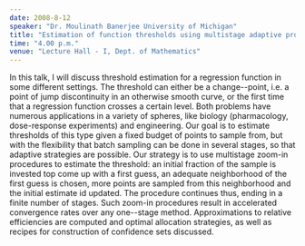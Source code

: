 ```yaml
---
date: 2008-8-12
speaker: "Dr. Moulinath Banerjee University of Michigan"
title: "Estimation of function thresholds using multistage adaptive procedures"
time: "4.00 p.m." 
venue: "Lecture Hall - I, Dept. of Mathematics"
---
```

In this talk, I will discuss threshold estimation for a regression function in some different settings. The threshold can either be a change--point, i.e. a point of jump discontinuity in an otherwise smooth curve, or the first time that a regression function crosses a certain level. Both problems have numerous applications in a variety of spheres, like biology (pharmacology, dose-response experiments) and engineering. Our goal is to estimate thresholds of this type given a fixed budget of points to sample from, but with the flexibility that batch sampling can be done in several stages, so that adaptive strategies are possible. Our strategy is to use multistage zoom-in procedures to estimate the threshold: an initial fraction of the sample is invested top come up with a first guess, an adequate neighborhood of the first guess is chosen, more points are sampled from this neighborhood and the initial estimate id updated. The procedure continues thus, ending in a finite number of stages. Such zoom-in procedures result in accelerated convergence rates over any one--stage method. Approximations to relative efficiencies are computed and optimal allocation strategies, as well as recipes for construction of confidence sets discussed.
